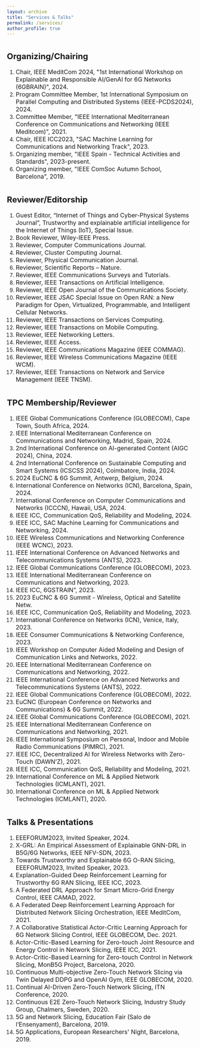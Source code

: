 ```yaml
---
layout: archive
title: "Services & Talks"
permalink: /services/
author_profile: true
---
```

<div style="margin-top: 35px;"></div>

<span style="font-size: 22px;">Organizing/Chairing</span>
======
1. <span style="font-size: 16px;">Chair, IEEE MeditCom 2024, "1st International Workshop on Explainable and Responsible AI/GenAI for 6G Networks (6GBRAIN)", 2024.</span>
1. <span style="font-size: 16px;">Program Committee Member, 1st International Symposium on Parallel Computing and Distributed Systems (IEEE-PCDS2024), 2024.</span>
1. <span style="font-size: 16px;">Committee Member, "IEEE International Mediterranean Conference on Communications and Networking (IEEE Meditcom)", 2021.</span>
1. <span style="font-size: 16px;">Chair, IEEE ICC2023, "SAC Machine Learning for Communications and Networking Track", 2023.</span>
1. <span style="font-size: 16px;">Organizing member, "IEEE Spain - Technical Activities and Standards", 2023-present.</span>
1. <span style="font-size: 16px;">Organizing member, "IEEE ComSoc Autumn School, Barcelona", 2019.</span>
<div style="margin-top: 35px;"></div>

<span style="font-size: 22px;">Reviewer/Editorship</span>
======
1. <span style="font-size: 16px;">Guest Editor, “Internet of Things and Cyber-Physical Systems Journal”, Trustworthy and explainable artificial intelligence for the Internet of Things (IoT), Special Issue.</span>
1. <span style="font-size: 16px;">Book Reviewer, Wiley-IEEE Press.</span>
1. <span style="font-size: 16px;">Reviewer, Computer Communications Journal.</span>
1. <span style="font-size: 16px;">Reviewer, Cluster Computing Journal.</span>
1. <span style="font-size: 16px;">Reviewer, Physical Communication Journal.</span>
1. <span style="font-size: 16px;">Reviewer, Scientific Reports – Nature.</span>
1. <span style="font-size: 16px;">Reviewer, IEEE Communications Surveys and Tutorials.</span>
1. <span style="font-size: 16px;">Reviewer, IEEE Transactions on Artificial Intelligence.</span>
1. <span style="font-size: 16px;">Reviewer, IEEE Open Journal of the Communications Society.</span>
1. <span style="font-size: 16px;">Reviewer, IEEE JSAC Special Issue on Open RAN: a New Paradigm for Open, Virtualized, Programmable, and Intelligent Cellular Networks.</span>
1. <span style="font-size: 16px;">Reviewer, IEEE Transactions on Services Computing.</span>
1. <span style="font-size: 16px;">Reviewer, IEEE Transactions on Mobile Computing.</span>
1. <span style="font-size: 16px;">Reviewer, IEEE Networking Letters.</span>
1. <span style="font-size: 16px;">Reviewer, IEEE Access.</span>
1. <span style="font-size: 16px;">Reviewer, IEEE Communications Magazine (IEEE COMMAG).</span>
1. <span style="font-size: 16px;">Reviewer, IEEE Wireless Communications Magazine (IEEE WCM).</span>
1. <span style="font-size: 16px;">Reviewer, IEEE Transactions on Network and Service Management (IEEE TNSM).</span>
<div style="margin-top: 35px;"></div>

<span style="font-size: 22px;">TPC Membership/Reviewer</span>
======
1. <span style="font-size: 16px;">IEEE Global Communications Conference (GLOBECOM), Cape Town, South Africa, 2024.</span>
1. <span style="font-size: 16px;">IEEE International Mediterranean Conference on Communications and Networking, Madrid, Spain, 2024.</span>
1. <span style="font-size: 16px;">2nd International Conference on AI-generated Content (AIGC 2024), China, 2024.</span>
1. <span style="font-size: 16px;">2nd International Conference on Sustainable Computing and Smart Systems (ICSCSS 2024), 
Coimbatore, India, 2024.</span>
1. <span style="font-size: 16px;">2024 EuCNC & 6G Summit, Antwerp, Belgium, 2024.</span>
1. <span style="font-size: 16px;">International Conference on Networks (ICN), Barcelona, Spain, 2024.</span>
1. <span style="font-size: 16px;">International Conference on Computer Communications and Networks (ICCCN), Hawaii, USA, 2024.</span>
1. <span style="font-size: 16px;">IEEE ICC, Communication QoS, Reliability and Modeling, 2024.</span>
1. <span style="font-size: 16px;">IEEE ICC, SAC Machine Learning for Communications and Networking, 2024.</span>
1. <span style="font-size: 16px;">IEEE Wireless Communications and Networking Conference (IEEE WCNC), 2023.</span>
1. <span style="font-size: 16px;">IEEE International Conference on Advanced Networks and Telecommunications Systems (ANTS), 2023.</span>
1. <span style="font-size: 16px;">IEEE Global Communications Conference (GLOBECOM), 2023.</span>
1. <span style="font-size: 16px;">IEEE International Mediterranean Conference on Communications and Networking, 2023.</span>
1. <span style="font-size: 16px;">IEEE ICC, 6GSTRAIN”, 2023.</span>
1. <span style="font-size: 16px;">2023 EuCNC & 6G Summit -  Wireless, Optical and Satellite Netw.</span>
1. <span style="font-size: 16px;">IEEE ICC, Communication QoS, Reliability and Modeling, 2023.</span>
1. <span style="font-size: 16px;">International Conference on Networks (ICN), Venice, Italy, 2023.</span>
1. <span style="font-size: 16px;">IEEE Consumer Communications & Networking Conference, 2023.</span>
1. <span style="font-size: 16px;">IEEE Workshop on Computer Aided Modeling and Design of Communication Links and Networks, 2022.</span>
1. <span style="font-size: 16px;">IEEE International Mediterranean Conference on Communications and Networking, 2022.</span>
1. <span style="font-size: 16px;">IEEE International Conference on Advanced Networks and Telecommunications Systems (ANTS), 2022.</span>
1. <span style="font-size: 16px;">IEEE Global Communications Conference (GLOBECOM), 2022.</span>
1. <span style="font-size: 16px;">EuCNC (European Conference on Networks and Communications) & 6G Summit, 2022.</span>
1. <span style="font-size: 16px;">IEEE Global Communications Conference (GLOBECOM), 2021.</span>
1. <span style="font-size: 16px;">IEEE International Mediterranean Conference on Communications and Networking, 2021.</span>
1. <span style="font-size: 16px;">IEEE International Symposium on Personal, Indoor and Mobile Radio Communications (PIMRC), 2021.</span>
1. <span style="font-size: 16px;">IEEE ICC, Decentralized AI for Wireless Networks with Zero-Touch (DAWN’Z), 2021.</span>
1. <span style="font-size: 16px;">IEEE ICC, Communication QoS, Reliability and Modeling, 2021.</span>
1. <span style="font-size: 16px;">International Conference on ML & Applied Network Technologies (ICMLANT), 2021.</span>
1. <span style="font-size: 16px;">International Conference on ML & Applied Network Technologies (ICMLANT), 2020.</span>
<div style="margin-top: 35px;"></div>

<span style="font-size: 22px;">Talks & Presentations</span>
======
1. <span style="font-size: 16px;">EEEFORUM2023, Invited Speaker, 2024.</span>
1. <span style="font-size: 16px;">X-GRL: An Empirical Assessment of Explainable GNN-DRL in B5G/6G Networks, IEEE NFV-SDN, 2023.</span>
1. <span style="font-size: 16px;">Towards Trustworthy and Explainable 6G O-RAN Slicing, EEEFORUM2023, Invited Speaker, 2023.</span>
1. <span style="font-size: 16px;">Explanation-Guided Deep Reinforcement Learning for Trustworthy 6G RAN Slicing, IEEE ICC, 2023.</span>
1. <span style="font-size: 16px;">A Federated DRL Approach for Smart Micro-Grid Energy Control, IEEE CAMAD, 2022.</span>
1. <span style="font-size: 16px;">A Federated Deep Reinforcement Learning Approach for Distributed Network Slicing Orchestration, IEEE MeditCom, 2021.</span>
1. <span style="font-size: 16px;">A Collaborative Statistical Actor-Critic Learning Approach for 6G Network Slicing Control, IEEE GLOBECOM, Dec. 2021.</span>
1. <span style="font-size: 16px;">Actor-Critic-Based Learning for Zero-touch Joint Resource and Energy Control in Network Slicing, IEEE ICC, 2021.</span>
1. <span style="font-size: 16px;">Actor-Critic-Based Learning for Zero-touch Control in Network Slicing, MonB5G Project, Barcelona, 2020.</span>
1. <span style="font-size: 16px;">Continuous Multi-objective Zero-Touch Network Slicing via Twin Delayed DDPG and OpenAI Gym, IEEE GLOBECOM, 2020.</span>
1. <span style="font-size: 16px;">Continual AI-Driven Zero-Touch Network Slicing, ITN Conference, 2020.</span>
1. <span style="font-size: 16px;">Continuous E2E Zero-Touch Network Slicing, Industry Study Group, Chalmers, Sweden, 2020.</span>
1. <span style="font-size: 16px;">5G and Network Slicing, Education Fair (Salo de l’Ensenyament), Barcelona, 2019.</span>
1. <span style="font-size: 16px;">5G Applications, European Researchers' Night, Barcelona, 2019.</span>